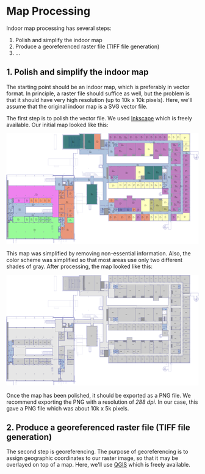 # Map Processing

Indoor map processing has several steps:

1. Polish and simplify the indoor map
2. Produce a georeferenced raster file (TIFF file generation)
3. ...

## 1. Polish and simplify the indoor map

The starting point should be an indoor map, which is preferably in vector format. In principle, a raster file should suffice as well, but the problem is that it should have very high resolution (up to 10k x 10k pixels). Here, we'll assume that the original indoor map is a SVG vector file.

The first step is to polish the vector file. We used [Inkscape](http://inkscape.org) which is freely available. Our initial map looked like this:

![The original indoor map](img/initial-indoor-map.png)

This map was simplified by removing non-essential information. Also, the color scheme was simplified so that most areas use only two different shades of gray. After processing, the map looked like this:

![The polished indoor map](img/polished-indoor-map.png)

Once the map has been polished, it should be exported as a PNG file. We recommend exporting the PNG with a resolution of *288 dpi*. In our case, this gave a PNG file which was about 10k x 5k pixels.

## 2. Produce a georeferenced raster file (TIFF file generation)

The second step is georeferencing. The purpose of georeferencing is to assign geographic coordinates to our raster image, so that it may be overlayed on top of a map. Here, we'll use [QGIS](http://qgis.org) which is freely available.
